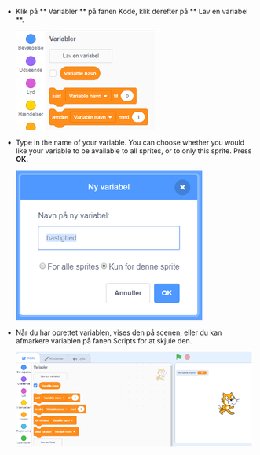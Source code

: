 + Klik på ** Variabler ** på fanen Kode, klik derefter på ** Lav en variabel **.
    
    ![Variable blokke](images/data-blocks.png)

+ Type in the name of your variable. You can choose whether you would like your variable to be available to all sprites, or to only this sprite. Press **OK**.
    
    ![Opret variabel](images/create-variable.png)

+ Når du har oprettet variablen, vises den på scenen, eller du kan afmarkere variablen på fanen Scripts for at skjule den.
    
    ![Variable on the stage](images/variable-show.png)